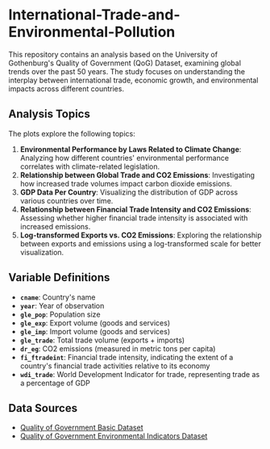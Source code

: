 # International-Trade-and-Environmental-Pollution

This repository contains an analysis based on the University of Gothenburg's Quality of Government (QoG) Dataset, examining global trends over the past 50 years. The study focuses on understanding the interplay between international trade, economic growth, and environmental impacts across different countries.

## Analysis Topics

The plots explore the following topics:

1. **Environmental Performance by Laws Related to Climate Change**: Analyzing how different countries' environmental performance correlates with climate-related legislation.
2. **Relationship between Global Trade and CO2 Emissions**: Investigating how increased trade volumes impact carbon dioxide emissions.
3. **GDP Data Per Country**: Visualizing the distribution of GDP across various countries over time.
4. **Relationship between Financial Trade Intensity and CO2 Emissions**: Assessing whether higher financial trade intensity is associated with increased emissions.
5. **Log-transformed Exports vs. CO2 Emissions**: Exploring the relationship between exports and emissions using a log-transformed scale for better visualization.

## Variable Definitions

- **`cname`**: Country's name
- **`year`**: Year of observation
- **`gle_pop`**: Population size
- **`gle_exp`**: Export volume (goods and services)
- **`gle_imp`**: Import volume (goods and services)
- **`gle_trade`**: Total trade volume (exports + imports)
- **`dr_eg`**: CO2 emissions (measured in metric tons per capita)
- **`fi_ftradeint`**: Financial trade intensity, indicating the extent of a country's financial trade activities relative to its economy
- **`wdi_trade`**: World Development Indicator for trade, representing trade as a percentage of GDP

## Data Sources

- [Quality of Government Basic Dataset](https://www.gu.se/en/quality-government/qog-data/data-downloads/basic-dataset)
- [Quality of Government Environmental Indicators Dataset](https://www.gu.se/en/quality-government/qog-data/data-downloads/environmental-indicators-dataset)

